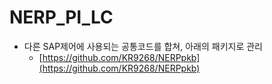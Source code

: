 # NERP_PI_LC

* 다른 SAP제어에 사용되는 공통코드를 합쳐, 아래의 패키지로 관리
  * [https://github.com/KR9268/NERPpkb](https://github.com/KR9268/NERPpkb)
